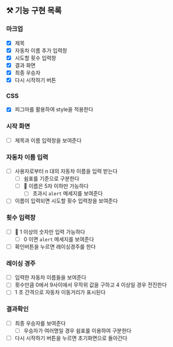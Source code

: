 ## ⚒️ 기능 구현 목록

### 마크업

- [x] 제목
- [x] 자동차 이름 추가 입력창
- [x] 시도할 횟수 입력창
- [x] 결과 화면
- [x] 최종 우승자
- [x] 다시 시작하기 버튼

### CSS

- [x] 피그마를 활용하여 style을 적용한다

### 시작 화면

- [ ] 제목과 이름 입력창을 보여준다

### 자동차 이름 입력

- [ ] 사용자로부터 n 대의 자동차 이름을 입력 받는다
  - [ ] 쉼표를 기준으로 구분한다
  - [ ] 🚦 이름은 5자 이하만 가능하다
    - [ ] 초과시 `alert` 메세지를 보여준다
- [ ] 이름이 입력되면 시도할 횟수 입력창을 보여준다

### 횟수 입력창

- [ ] 🚦 1 이상의 숫자만 입력 가능하다
  - [ ] 0 이면 `alert` 메세지를 보여준다
- [ ] 확인버튼을 누르면 레이싱경주를 한다

### 레이싱 경주

- [ ] 입력한 자동차 이름들을 보여준다
- [ ] 횟수만큼 0에서 9사이에서 무작위 값을 구하고 4 이상일 경우 전진한다
- [ ] 1 초 간격으로 자동차 이동거리가 표시된다

### 결과확인

- [ ] 최종 우승자를 보여준다
  - [ ] 우승자가 여러명일 경우 쉼표를 이용하여 구분한다
- [ ] 다시 시작하기 버튼을 누르면 초기화면으로 돌아간다
